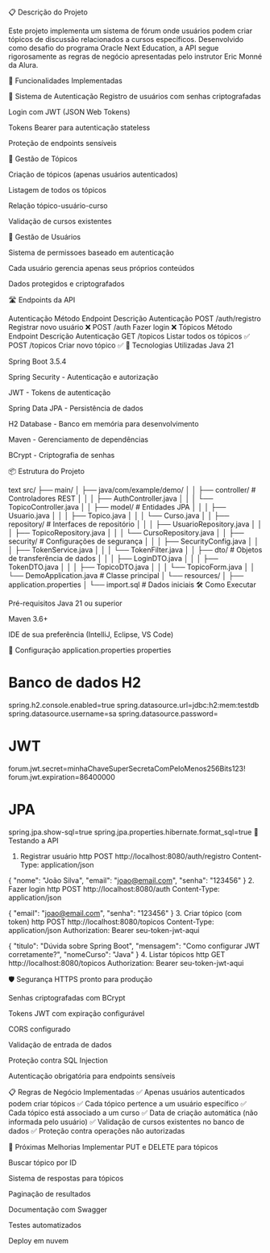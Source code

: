 📋 Descrição do Projeto

Este projeto implementa um sistema de fórum onde usuários podem criar tópicos de discussão relacionados a cursos específicos. Desenvolvido como desafio do programa Oracle Next Education, a API segue rigorosamente as regras de negócio apresentadas pelo instrutor Eric Monné da Alura.

🎯 Funcionalidades Implementadas

🔐 Sistema de Autenticação
Registro de usuários com senhas criptografadas

Login com JWT (JSON Web Tokens)

Tokens Bearer para autenticação stateless

Proteção de endpoints sensíveis

💬 Gestão de Tópicos

Criação de tópicos (apenas usuários autenticados)

Listagem de todos os tópicos

Relação tópico-usuário-curso

Validação de cursos existentes

👥 Gestão de Usuários

Sistema de permissoes baseado em autenticação

Cada usuário gerencia apenas seus próprios conteúdos

Dados protegidos e criptografados

🛣️ Endpoints da API

Autenticação
Método	Endpoint	Descrição	Autenticação
POST	/auth/registro	Registrar novo usuário	❌
POST	/auth	Fazer login	❌
Tópicos
Método	Endpoint	Descrição	Autenticação
GET	/topicos	Listar todos os tópicos	✅
POST	/topicos	Criar novo tópico	✅
🚀 Tecnologias Utilizadas
Java 21

Spring Boot 3.5.4

Spring Security - Autenticação e autorização

JWT - Tokens de autenticação

Spring Data JPA - Persistência de dados

H2 Database - Banco em memória para desenvolvimento

Maven - Gerenciamento de dependências

BCrypt - Criptografia de senhas

📦 Estrutura do Projeto

text
src/
├── main/
│   ├── java/com/example/demo/
│   │   ├── controller/           # Controladores REST
│   │   │   ├── AuthController.java
│   │   │   └── TopicoController.java
│   │   ├── model/               # Entidades JPA
│   │   │   ├── Usuario.java
│   │   │   ├── Topico.java
│   │   │   └── Curso.java
│   │   ├── repository/          # Interfaces de repositório
│   │   │   ├── UsuarioRepository.java
│   │   │   ├── TopicoRepository.java
│   │   │   └── CursoRepository.java
│   │   ├── security/            # Configurações de segurança
│   │   │   ├── SecurityConfig.java
│   │   │   ├── TokenService.java
│   │   │   └── TokenFilter.java
│   │   ├── dto/                 # Objetos de transferência de dados
│   │   │   ├── LoginDTO.java
│   │   │   ├── TokenDTO.java
│   │   │   ├── TopicoDTO.java
│   │   │   └── TopicoForm.java
│   │   └── DemoApplication.java # Classe principal
│   └── resources/
│       ├── application.properties
│       └── import.sql           # Dados iniciais
🛠️ Como Executar

Pré-requisitos
Java 21 ou superior

Maven 3.6+

IDE de sua preferência (IntelliJ, Eclipse, VS Code)

🔧 Configuração
application.properties
properties
# Banco de dados H2
spring.h2.console.enabled=true
spring.datasource.url=jdbc:h2:mem:testdb
spring.datasource.username=sa
spring.datasource.password=

# JWT
forum.jwt.secret=minhaChaveSuperSecretaComPeloMenos256Bits123!
forum.jwt.expiration=86400000

# JPA
spring.jpa.show-sql=true
spring.jpa.properties.hibernate.format_sql=true
🧪 Testando a API
1. Registrar usuário
http
POST http://localhost:8080/auth/registro
Content-Type: application/json

{
  "nome": "João Silva",
  "email": "joao@email.com",
  "senha": "123456"
}
2. Fazer login
http
POST http://localhost:8080/auth
Content-Type: application/json

{
  "email": "joao@email.com",
  "senha": "123456"
}
3. Criar tópico (com token)
http
POST http://localhost:8080/topicos
Content-Type: application/json
Authorization: Bearer seu-token-jwt-aqui

{
  "titulo": "Dúvida sobre Spring Boot",
  "mensagem": "Como configurar JWT corretamente?",
  "nomeCurso": "Java"
}
4. Listar tópicos
http
GET http://localhost:8080/topicos
Authorization: Bearer seu-token-jwt-aqui

🛡️ Segurança
HTTPS pronto para produção

Senhas criptografadas com BCrypt

Tokens JWT com expiração configurável

CORS configurado

Validação de entrada de dados

Proteção contra SQL Injection

Autenticação obrigatória para endpoints sensíveis

📋 Regras de Negócio Implementadas
✅ Apenas usuários autenticados podem criar tópicos
✅ Cada tópico pertence a um usuário específico
✅ Cada tópico está associado a um curso
✅ Data de criação automática (não informada pelo usuário)
✅ Validação de cursos existentes no banco de dados
✅ Proteção contra operações não autorizadas

🚀 Próximas Melhorias
Implementar PUT e DELETE para tópicos

Buscar tópico por ID

Sistema de respostas para tópicos

Paginação de resultados

Documentação com Swagger

Testes automatizados

Deploy em nuvem
